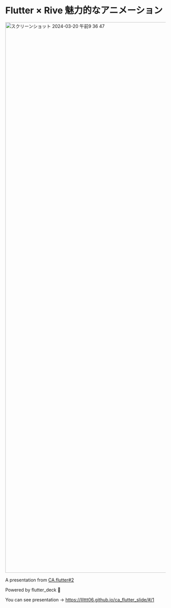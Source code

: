 # Flutter × Rive 魅力的なアニメーション

<img width="1727" alt="スクリーンショット 2024-03-20 午前9 36 47" src="https://github.com/lllttt06/ca_flutter_slide/assets/72681064/a21bf257-11c5-4ab5-aca4-524ff2293e1e">


A presentation from [CA.flutter#2](https://cyberagent.connpass.com/event/309956/)

Powered by flutter_deck 🚀

You can see presentation -> https://lllttt06.github.io/ca_flutter_slide/#/1
